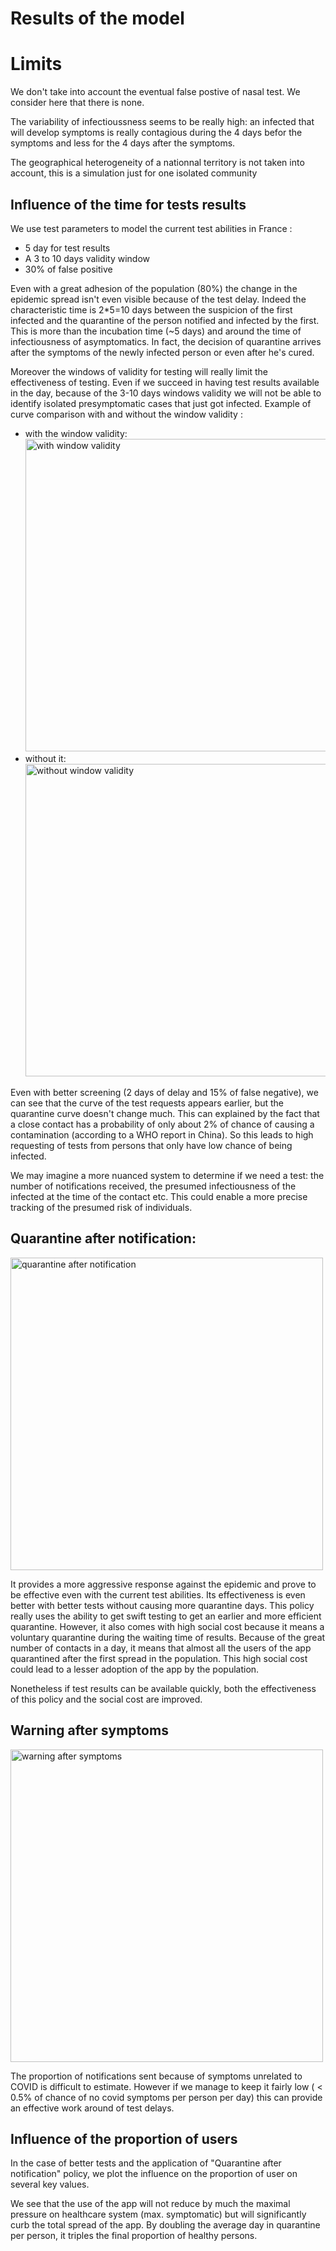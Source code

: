 # Results of the model

# Limits

We don't take into account the eventual false postive of nasal test. We consider here that there is none.

The variability of infectioussness seems to be really high: an infected that will develop symptoms is really contagious during the 4 days befor the symptoms 
and less for the 4 days after the symptoms.

The geographical heterogeneity of a nationnal territory is not taken into account, this is a simulation just for one isolated community


## Influence of the time for tests results

We use test parameters to model the current test abilities in France :
 * 5 day for test results
 * A 3 to 10 days validity window
 * 30% of false positive

Even with a great adhesion of the population (80%) the change in the epidemic spread isn't even visible because of the test delay.
Indeed the characteristic time is 2*5=10 days between the suspicion of the first infected and the quarantine of the person notified
and infected by the first. This is more than the incubation time (~5 days) and around the time of infectiousness of asymptomatics.
In fact, the decision of quarantine arrives after the symptoms of the newly infected person or even after he's cured.

Moreover the windows of validity for testing will really limit the effectiveness of testing. Even if we
succeed in having test results available in the day, because of the 3-10 days windows validity we will not be able to
identify isolated presymptomatic cases that just got infected. Example of curve comparison with and without the window validity :
* with the window validity:
  <img src="https://raw.githubusercontent.com/GuilhemN/covid-19-tracing-app-modelling/master/images/viz_80app_q_nowindow.png" alt="with window validity" style="width: 500px;"/>
* without it:
  <img src="https://raw.githubusercontent.com/GuilhemN/covid-19-tracing-app-modelling/master/images/viz_80app_q.png" alt="without window validity" style="width: 500px;"/>


Even with better screening (2 days of delay and 15% of false negative), we can see that the curve of the test requests appears earlier, but the
quarantine curve doesn't change much. This can explained by the fact that a close contact has a probability of only about 2% of chance of causing a
contamination (according to a WHO report in China). So this leads to high requesting of tests from persons that only have low chance of being
infected.

We may imagine a more nuanced system to determine if we need a test: the number of notifications received, the presumed infectiousness of the infected
at the time of the contact etc. This could enable a more precise tracking of the presumed risk of individuals.

## Quarantine after notification:

<img src="https://raw.githubusercontent.com/GuilhemN/covid-19-tracing-app-modelling/master/images/viz_80app_q.png" alt="quarantine after notification" style="width: 500px;"/>

It provides a more aggressive response against the epidemic and prove to be effective even with the current test abilities.
Its effectiveness is even better with better tests without causing more quarantine days.
This policy really uses the ability to get swift testing to get an earlier and more efficient quarantine.
However, it also comes with high social cost because it means a voluntary quarantine during the waiting time of results.
Because of the great number of contacts in a day, it means that almost all the users of the app quarantined after the first spread in the population.
This high social cost could lead to a lesser adoption of the app by the population.

Nonetheless if test results can be available quickly, both the effectiveness of this policy and the social cost are improved.


## Warning after symptoms

<img src="https://raw.githubusercontent.com/GuilhemN/covid-19-tracing-app-modelling/master/images/viz_80app_w.png" alt="warning after symptoms" style="width: 500px;"/>

The proportion of notifications sent because of symptoms unrelated to COVID is difficult to estimate.
However if we manage to keep it fairly low ( < 0.5% of chance of no covid symptoms per person per day)
this can provide an effective work around of test delays.

## Influence of the proportion of users

In the case of better tests and the application of "Quarantine after notification" policy, we plot the influence on the proportion of
user on several key values.

We see that the use of the app will not reduce by much the maximal pressure on healthcare system (max. symptomatic) but will
significantly curb the total spread of the app.
By doubling the average day in quarantine per person, it triples the final proportion of healthy persons.
